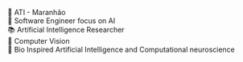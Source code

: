 🔏 ATI - Maranhão <br>
💫 Software Engineer focus on AI <br>
📚 Artificial Intelligence Researcher <br>
🤖 Computer Vision <br>
🧬 Bio Inspired Artificial Intelligence and Computational neuroscience
